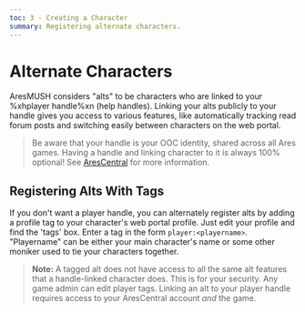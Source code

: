 ```yaml
---
toc: 3 - Creating a Character
summary: Registering alternate characters.
---
```

# Alternate Characters

AresMUSH considers "alts" to be characters who are linked to your %xhplayer handle%xn (help handles).   Linking your alts publicly to your handle gives you access to various features, like automatically tracking read forum posts and switching easily between characters on the web portal.

> Be aware that your handle is your OOC identity, shared across all Ares games.  Having a handle and linking character to it is always 100% optional!  See [AresCentral](/help/arescentral) for more information.

## Registering Alts With Tags

If you don't want a player handle, you can alternately register alts by adding a profile tag to your character's web portal profile.  Just edit your profile and find the 'tags' box.  Enter a tag in the form `player:<playername>`. "Playername" can be either your main character's name or some other moniker used to tie your characters together.
  
> **Note:** A tagged alt does not have access to all the same alt features that a handle-linked character does. This is for your security. Any game admin can edit player tags. Linking an alt to your player handle requires access to your AresCentral account _and_ the game.